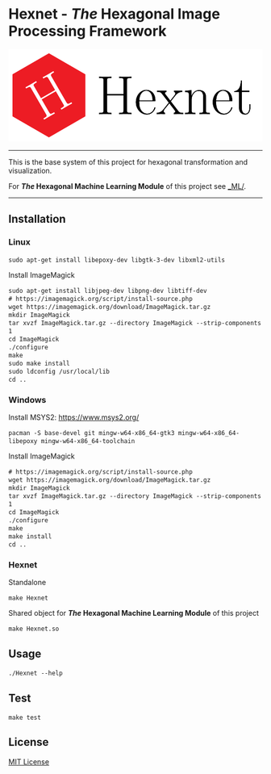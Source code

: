 Hexnet - _The_ Hexagonal Image Processing Framework
===================================================


![doc/logo/Hexnet_logo_large.png](doc/logo/Hexnet_logo_large.png "Hexnet logo")


---

This is the base system of this project for hexagonal transformation and visualization.

For **_The_ Hexagonal Machine Learning Module** of this project see [_ML/](_ML/).

---




Installation
------------

### Linux

```
sudo apt-get install libepoxy-dev libgtk-3-dev libxml2-utils
```

Install ImageMagick

```
sudo apt-get install libjpeg-dev libpng-dev libtiff-dev
# https://imagemagick.org/script/install-source.php
wget https://imagemagick.org/download/ImageMagick.tar.gz
mkdir ImageMagick
tar xvzf ImageMagick.tar.gz --directory ImageMagick --strip-components 1
cd ImageMagick
./configure
make
sudo make install
sudo ldconfig /usr/local/lib
cd ..
```


### Windows

Install MSYS2: https://www.msys2.org/

```
pacman -S base-devel git mingw-w64-x86_64-gtk3 mingw-w64-x86_64-libepoxy mingw-w64-x86_64-toolchain
```

Install ImageMagick

```
# https://imagemagick.org/script/install-source.php
wget https://imagemagick.org/download/ImageMagick.tar.gz
mkdir ImageMagick
tar xvzf ImageMagick.tar.gz --directory ImageMagick --strip-components 1
cd ImageMagick
./configure
make
make install
cd ..
```


### Hexnet

Standalone

```
make Hexnet
```

Shared object for **_The_ Hexagonal Machine Learning Module** of this project

```
make Hexnet.so
```


Usage
-----

```
./Hexnet --help
```


Test
----

```
make test
```


License
-------

[MIT License](LICENSE.txt)

